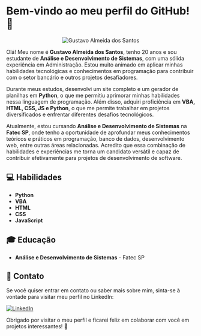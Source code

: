 # Bem-vindo ao meu perfil do GitHub! :wave:

<p align="center">
  <img src="https://your-image-url.type" alt="Gustavo Almeida dos Santos" />
</p>

Olá! Meu nome é **Gustavo Almeida dos Santos**, tenho 20 anos e sou estudante de **Análise e Desenvolvimento de Sistemas**, com uma sólida experiência em Administração. Estou muito animado em aplicar minhas habilidades tecnológicas e conhecimentos em programação para contribuir com o setor bancário e outros projetos desafiadores.

Durante meus estudos, desenvolvi um site completo e um gerador de planilhas em **Python**, o que me permitiu aprimorar minhas habilidades nessa linguagem de programação. Além disso, adquiri proficiência em **VBA, HTML, CSS, JS e Python**, o que me permite trabalhar em projetos diversificados e enfrentar diferentes desafios tecnológicos.

Atualmente, estou cursando **Análise e Desenvolvimento de Sistemas** na **Fatec SP**, onde tenho a oportunidade de aprofundar meus conhecimentos teóricos e práticos em programação, banco de dados, desenvolvimento web, entre outras áreas relacionadas. Acredito que essa combinação de habilidades e experiências me torna um candidato versátil e capaz de contribuir efetivamente para projetos de desenvolvimento de software.

## :computer: Habilidades

- **Python**
- **VBA**
- **HTML**
- **CSS**
- **JavaScript**

## :mortar_board: Educação

- **Análise e Desenvolvimento de Sistemas** - Fatec SP

## :pushpin: Contato

Se você quiser entrar em contato ou saber mais sobre mim, sinta-se à vontade para visitar meu perfil no LinkedIn:

[![LinkedIn](https://your-linkedin-icon-url.type)](https://www.linkedin.com/in/gustavo-almeida-dos-santos/)

Obrigado por visitar o meu perfil e ficarei feliz em colaborar com você em projetos interessantes! :rocket:
